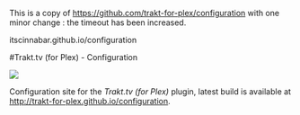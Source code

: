 This is a copy of https://github.com/trakt-for-plex/configuration with one minor change : the timeout has been increased.

itscinnabar.github.io/configuration

#Trakt.tv (for Plex) - Configuration

[![](https://img.shields.io/badge/license-GPLv3-blue.svg?style=flat-square)][license]

Configuration site for the *Trakt.tv (for Plex)* plugin, latest build is available at http://trakt-for-plex.github.io/configuration.

[license]: https://github.com/trakt-for-plex/configuration/blob/master/LICENSE.md
